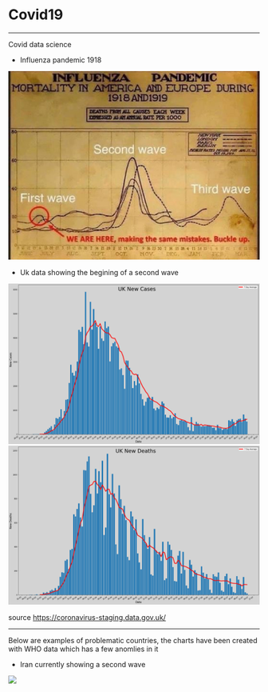 # Covid19
---
Covid data science


* Influenza pandemic 1918

![](Influenza_Pandemic.jpg)

* Uk data showing the begining of a second wave 

![](/UK_Data/UK_New_Cases.png)
![](/UK_Data/UK_New_Deaths.png)

source https://coronavirus-staging.data.gov.uk/

----

Below are examples of problematic countries, the charts have been created with WHO data which has a few anomlies in it

* Iran currently showing a second wave

![](/WHO_Data/Iran.png.jpg)
